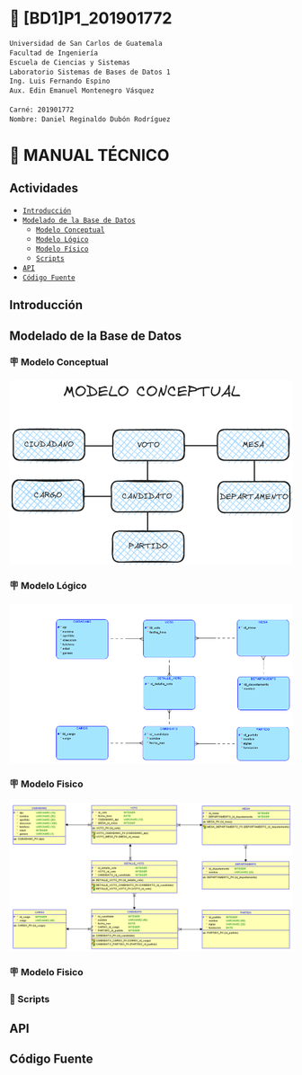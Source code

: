 # 🚀 [BD1]P1_201901772

```bash
Universidad de San Carlos de Guatemala
Facultad de Ingeniería
Escuela de Ciencias y Sistemas
Laboratorio Sistemas de Bases de Datos 1
Ing. Luis Fernando Espino
Aux. Edin Emanuel Montenegro Vásquez

Carné: 201901772
Nombre: Daniel Reginaldo Dubón Rodríguez
```

# 📑 MANUAL TÉCNICO

## Actividades

- [`Introducción`]()
- [`Modelado de la Base de Datos`](#modelado-de-la-base-de-datos)
  - [`Modelo Conceptual`](#🪧-modelo-conceptual)
  - [`Modelo Lógico`](#🪧-modelo-lógico)
  - [`Modelo Físico`](#🪧-modelo-fisico)
  - [`Scripts`](#📜-scripts)
- [`API`](#requirimientos)
- [`Código Fuente`](#código-fuente)

## Introducción

## Modelado de la Base de Datos

### 🪧 Modelo Conceptual

<div align="center"><img src="../Proyecto1_201901772/Modelos/IMAGEN/Modelo%20Conceptual.png" width="800"/></div>

### 🪧 Modelo Lógico

<div align="center"><img src="../Proyecto1_201901772/Modelos/IMAGEN/Modelo%20Logico.png" width="800"/></div>

### 🪧 Modelo Fisico

<div align="center"><img src="../Proyecto1_201901772/Modelos/IMAGEN/Modelo%20Fisico%20(ER).png" width="800"/></div>

### 🪧 Modelo Fisico

### 📜 Scripts

## API

## Código Fuente
